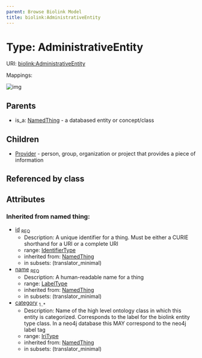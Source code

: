```yaml
---
parent: Browse Biolink Model
title: biolink:AdministrativeEntity
---
```


# Type: AdministrativeEntity




URI: [biolink:AdministrativeEntity](https://w3id.org/biolink/vocab/AdministrativeEntity)

Mappings:

![img](http://yuml.me/diagram/nofunky;dir:TB/class/\[AdministrativeEntity&#124;id(i):identifier_type;name(i):label_type;category(i):iri_type%20%2B]^-\[Provider],%20\[NamedThing]^-\[AdministrativeEntity])

## Parents

 *  is_a: [NamedThing](NamedThing.md) - a databased entity or concept/class

## Children

 * [Provider](Provider.md) - person, group, organization or project that provides a piece of information

## Referenced by class


## Attributes


### Inherited from named thing:

 * [id](id.md)  <sub>REQ</sub>
    * Description: A unique identifier for a thing. Must be either a CURIE shorthand for a URI or a complete URI
    * range: [IdentifierType](types/IdentifierType.md)
    * inherited from: [NamedThing](NamedThing.md)
    * in subsets: (translator_minimal)
 * [name](name.md)  <sub>REQ</sub>
    * Description: A human-readable name for a thing
    * range: [LabelType](types/LabelType.md)
    * inherited from: [NamedThing](NamedThing.md)
    * in subsets: (translator_minimal)
 * [category](category.md)  <sub>1..*</sub>
    * Description: Name of the high level ontology class in which this entity is categorized. Corresponds to the label for the biolink entity type class. In a neo4j database this MAY correspond to the neo4j label tag
    * range: [IriType](types/IriType.md)
    * inherited from: [NamedThing](NamedThing.md)
    * in subsets: (translator_minimal)
